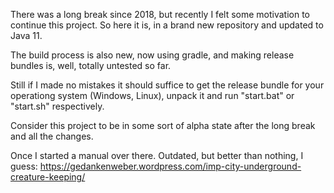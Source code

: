 There was a long break since 2018, but recently I felt some motivation to continue this project. So here it is, in a brand new repository and updated to Java 11.

The build process is also new, now using gradle, and making release bundles is, well, totally untested so far. 

Still if I made no mistakes it should suffice to get the release bundle for your operationg system (Windows, Linux), unpack it and run "start.bat" or "start.sh" respectively.

Consider this project to be in some sort of alpha state after the long break and all the changes.

Once I started a manual over there. Outdated, but better than nothing, I guess:
https://gedankenweber.wordpress.com/imp-city-underground-creature-keeping/
